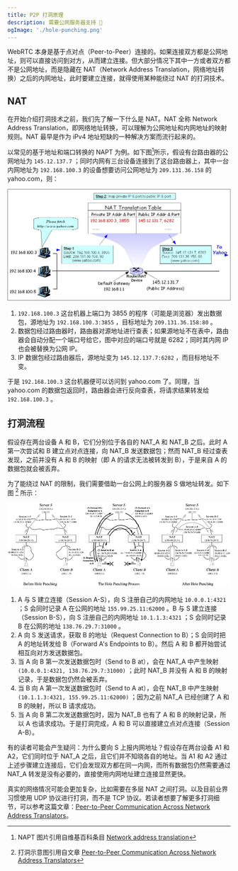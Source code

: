 ```yaml
---
title: P2P 打洞原理
description: 需要公网服务器支持 🤔
ogImage: './hole-punching.png'
---
```


WebRTC 本身是基于点对点（Peer-to-Peer）连接的。如果连接双方都是公网地址，则可以直接访问到对方，从而建立连接。但大部分情况下其中一方或者双方都不是公网地址，而是隐藏在 NAT（Network Address Translation，网络地址转换）之后的内网地址，此时要建立连接，就得使用某种能绕过 NAT 的打洞技术。

## NAT

在开始介绍打洞技术之前，我们先了解一下什么是 NAT。NAT 全称 Network Address Translation，即网络地址转换，可以理解为公网地址和内网地址的映射规则。NAT 最早是作为 iPv4 地址短缺的一种解决方案而流行起来的。

以常见的基于地址和端口转换的 NAPT 为例。如下图[^1]所示，假设有台路由器的公网地址为 `145.12.137.7` ；同时内网有三台设备连接到了这台路由器上，其中一台内网地址为 `192.168.100.3` 的设备想要访问公网地址为 `209.131.36.158` 的 yahoo.com，则：

![](./napt.jpg)

1. `192.168.100.3` 这台机器上端口为 3855 的程序（可能是浏览器）发出数据包，源地址为 `192.168.100.3:3855` ，目标地址为 `209.131.36.158:80` 。
2. 数据包经过路由器时，路由器对源地址进行查表；如果源地址不在表中，路由器会自动分配一个端口号给它，图中对应的端口号就是 6282；同时其内网 IP 也会被替换为公网 IP。
3. IP 数据包经过路由器后，源地址变为 `145.12.137.7:6282` ，而目标地址不变。

于是 `192.168.100.3` 这台机器便可以访问到 yahoo.com 了。同理，当 yahoo.com 的数据包返回时，路由器会进行反向查表，将请求结果转发给 `192.168.100.3` 。

## 打洞流程

假设存在两台设备 A 和 B，它们分别位于各自的 NAT\_A 和 NAT\_B 之后。此时 A 第一次尝试和 B 建立点对点连接，向 NAT\_B 发送数据包；然而 NAT\_B 经过查表发现，之前并没有 A 和 B 的映射（即 A 的请求无法被转发到 B），于是来自 A 的数据包就会被丢弃。

为了能绕过 NAT 的限制，我们需要借助一台公网上的服务器 S 做地址转发。如下图 [^2] 所示：

![](./hole-punching.png)

1. A 与 S 建立连接（Session A-S），向 S 注册自己的内网地址 `10.0.0.1:4321` ；S 会同时记录 A 在公网的地址 `155.99.25.11:62000` 。B 与 S 建立连接（Session B-S），向 S 注册自己的内网地址 `10.1.1.3:4321` ；S 会同时记录 B 在公网的地址 `138.76.29.7:31000` 。
2. A 向 S 发送请求，获取 B 的地址（Request Connection to B）；S 会同时把 A 的地址转发给 B（Forward A's Endpoints to B）。然后 A 和 B 都开始尝试相互向对方发送数据包。
3. 当 A 向 B 第一次发送数据包时（Send to B at），会在 NAT\_A 中产生映射 `(10.0.0.1:4321, 138.76.29.7:31000)` ；此时 NAT\_B 并没有 A 和 B 的映射记录，于是数据包仍然会被丢弃。
4. 当 B 向 A 第一次发送数据包时（Send to A at），会在 NAT\_B 中产生映射 `(10.1.1.3:4321, 155.99.25.11:62000)` ；因为之前 NAT\_A 已经创建了 A 和 B 的映射，所以 B 请求成功。
5. 当 A 向 B 第二次发送数据包时，因为 NAT\_B 也有了 A 和 B 的映射记录，所以 A 也请求成功。于是打洞完成，A 和 B 可以直接建立点对点连接（Session A-B）。

有的读者可能会产生疑问：为什么要向 S 上报内网地址？假设存在两台设备 A1 和 A2，它们同时位于 NAT\_A 之后，且它们并不知晓各自的地址。当 A1 和 A2 通过上述步骤建立连接后，它们会发现双方都在同一内网，而所有数据包仍然需要通过 NAT\_A 转发是没有必要的，直接使用内网地址建立连接显然更快。

真实的网络情况可能会更加复杂，比如需要在多层 NAT 之间打洞。以及目前业界习惯使用 UDP 协议进行打洞，而不是 TCP 协议。若读者想要了解更多打洞细节，可以参考这篇文章：[Peer-to-Peer Communication Across Network Address Translators](https://bford.info/pub/net/p2pnat/)。

[^1]: NAPT 图片引用自维基百科条目 [Network address translation](https://en.wikipedia.org/wiki/Network_address_translation)
[^2]: 打洞示意图引用自文章 [Peer-to-Peer Communication Across Network Address Translators](https://bford.info/pub/net/p2pnat/)
